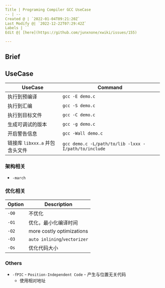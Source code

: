 ```yaml
---
Title | Programing Compiler GCC UseCase
-- | --
Created @ | `2022-01-04T09:21:20Z`
Last Modify @| `2022-12-22T07:29:42Z`
Labels | ``
Edit @| [here](https://github.com/junxnone/xwiki/issues/155)

---
```

## Brief

## UseCase

UseCase | Command
-- | --
执行到预编译 | `gcc -E demo.c`
执行到汇编 | `gcc -S demo.c`
执行到目标文件 | `gcc -C demo.c`
生成可调试的版本 | `gcc -g demo.c`
开启警告信息 | `gcc -Wall demo.c`
链接库 `libxxx.a` 并包含头文件 | `gcc demo.c -L/path/to/lib -lxxx -I/path/to/include` 


### 架构相关
- `-march`

### 优化相关

Option | Description
-- | --
`-O0` | 不优化
`-O1` | 优化，最小化编译时间
`-O2` | more costly optimizations
`-O3` | `auto inlining`/`vectorizer`
`-Os` | 优化代码大小

### Others
- `-fPIC` - `Position-Independent Code` - 产生与位置无关代码
  - 使用相对地址
